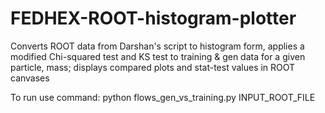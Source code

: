 # FEDHEX-ROOT-histogram-plotter
Converts ROOT data from Darshan's script to histogram form, applies a modified Chi-squared test and KS test to training & gen data for a given particle, mass; 
displays compared plots and stat-test values in ROOT canvases

To run use command:
python flows_gen_vs_training.py INPUT_ROOT_FILE

